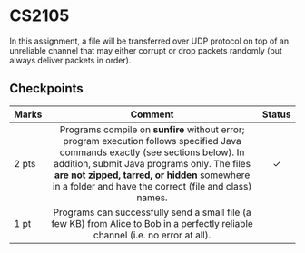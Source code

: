 # CS2105 
 In this assignment, a file will be transferred over UDP protocol on top of an unreliable channel that may either corrupt or drop packets randomly (but always deliver packets in order).

## Checkpoints
 | Marks | Comment | Status |
 | ----- | :-----: | :----: |
 | 2 pts | Programs compile on **sunfire** without error; program execution follows specified Java commands exactly (see sections below). In addition, submit Java programs only. The files **are not zipped, tarred, or hidden** somewhere in a folder and have the correct (file and class) names. | ✓ |
 | 1 pt  | Programs can successfully send a small file (a few KB) from Alice to Bob in a perfectly reliable channel (i.e. no error at all). |   |

